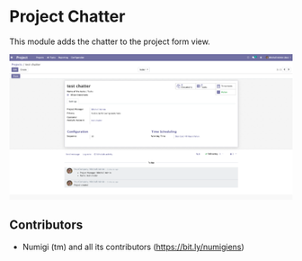 # Project Chatter

This module adds the chatter to the project form view.

![Project Form](static/description/project_chatter.png?raw=true)


Contributors
------------
* Numigi (tm) and all its contributors (https://bit.ly/numigiens)
